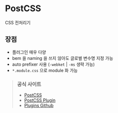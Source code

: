 # PostCSS
CSS 전처리기

## 장점
* 플러그인 매우 다양
* bem 을 naming 을 쓰지 않아도 글로벌 변수명 지정 가능
* auto prefixer 사용 (`-webket` | `-ms` 생략 가능) 
* `*.module.css` 으로 module 화 가능



> ### 공식 사이트
> * [PostCSS](https://postcss.org/)
> * [PostCSS Plugin](https://www.postcss.parts/)
> * [Plugins Github](https://github.com/postcss/postcss/blob/master/docs/plugins.md)
